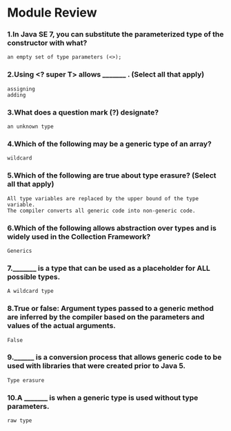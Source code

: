 
# Module Review



### 1.In Java SE 7, you can substitute the parameterized type of the constructor with what?

    an empty set of type parameters (<>);

### 2.Using <? super T> allows _______ . (Select all that apply)
    
    assigning
    adding

### 3.What does a question mark (?) designate?

    an unknown type

### 4.Which of the following may be a generic type of an array?

    wildcard

### 5.Which of the following are true about type erasure? (Select all that apply)

    All type variables are replaced by the upper bound of the type variable.
    The compiler converts all generic code into non-generic code.

### 6.Which of the following allows abstraction over types and is widely used in the Collection Framework?

    Generics

### 7._______ is a type that can be used as a placeholder for ALL possible types.

    A wildcard type

### 8.True or false: Argument types passed to a generic method are inferred by the compiler based on the parameters and values of the actual arguments.

    False

### 9.______ is a conversion process that allows generic code to be used with libraries that were created prior to Java 5.

    Type erasure

### 10.A _______ is when a generic type is used without type parameters.

    raw type